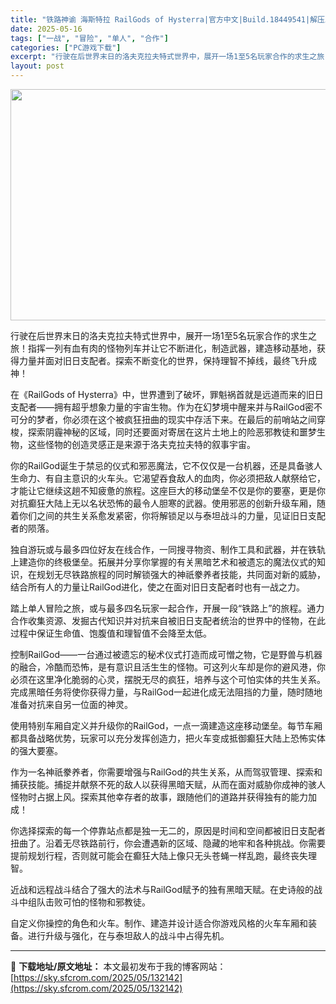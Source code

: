 ```yaml
---
title: "铁路神谕 海斯特拉 RailGods of Hysterra|官方中文|Build.18449541|解压即撸|"
date: 2025-05-16
tags: ["一战", "冒险", "单人", "合作"]
categories: ["PC游戏下载"]
excerpt: "行驶在后世界末日的洛夫克拉夫特式世界中，展开一场1至5名玩家合作的求生之旅！指挥一列有血有肉的怪物列车并让它不断进化，制造武器，建造移动基地，获得力量并面对旧日支配者。探索不断变化的世界，保持理智不掉线，最终飞升成神！ 在《RailGods of Hysterra》中，世界遭到了破坏，罪魁祸首就是远&hellip;"
layout: post
---
```


<img class="aligncenter size-full wp-image-132091" src="https://sky.sfcrom.com/wp-content/uploads/2025/05/2025051606190324.webp" alt="" width="660" height="370" />

行驶在后世界末日的洛夫克拉夫特式世界中，展开一场1至5名玩家合作的求生之旅！指挥一列有血有肉的怪物列车并让它不断进化，制造武器，建造移动基地，获得力量并面对旧日支配者。探索不断变化的世界，保持理智不掉线，最终飞升成神！

在《RailGods of Hysterra》中，世界遭到了破坏，罪魁祸首就是远道而来的旧日支配者——拥有超乎想象力量的宇宙生物。作为在幻梦境中醒来并与RailGod密不可分的梦者，你必须在这个被疯狂扭曲的现实中存活下来。在最后的前哨站之间穿梭，探索阴霾神秘的区域，同时还要面对寄居在这片土地上的险恶邪教徒和噩梦生物，这些怪物的创造灵感正是来源于洛夫克拉夫特的叙事宇宙。

你的RailGod诞生于禁忌的仪式和邪恶魔法，它不仅仅是一台机器，还是具备骇人生命力、有自主意识的火车头。它渴望吞食敌人的血肉，你必须把敌人献祭给它，才能让它继续这趟不知疲惫的旅程。这座巨大的移动堡垒不仅是你的要塞，更是你对抗癫狂大陆上无以名状恐怖的最令人胆寒的武器。使用邪恶的创新升级车厢，随着你们之间的共生关系愈发紧密，你将解锁足以与泰坦战斗的力量，见证旧日支配者的陨落。

独自游玩或与最多四位好友在线合作，一同搜寻物资、制作工具和武器，并在铁轨上建造你的终极堡垒。拓展并分享你掌握的有关黑暗艺术和被遗忘的魔法仪式的知识，在规划无尽铁路旅程的同时解锁强大的神祇豢养者技能，共同面对新的威胁，结合所有人的力量让RailGod进化，使之在面对旧日支配者时也有一战之力。

踏上单人冒险之旅，或与最多四名玩家一起合作，开展一段“铁路上”的旅程。通力合作收集资源、发掘古代知识并对抗来自被旧日支配者统治的世界中的怪物，在此过程中保证生命值、饱腹值和理智值不会降至太低。

控制RailGod——一台通过被遗忘的秘术仪式打造而成可憎之物，它是野兽与机器的融合，冷酷而恐怖，是有意识且活生生的怪物。可这列火车却是你的避风港，你必须在这里净化脆弱的心灵，摆脱无尽的疯狂，培养与这个可怕实体的共生关系。完成黑暗任务将使你获得力量，与RailGod一起进化成无法阻挡的力量，随时随地准备对抗来自另一位面的神灵。

使用特别车厢自定义并升级你的RailGod，一点一滴建造这座移动堡垒。每节车厢都具备战略优势，玩家可以充分发挥创造力，把火车变成抵御癫狂大陆上恐怖实体的强大要塞。

作为一名神祇豢养者，你需要增强与RailGod的共生关系，从而驾驭管理、探索和捕获技能。捕捉并献祭不死的敌人以获得黑暗天赋，从而在面对威胁你成神的骇人怪物时占据上风。探索其他幸存者的故事，跟随他们的道路并获得独有的能力加成！

你选择探索的每一个停靠站点都是独一无二的，原因是时间和空间都被旧日支配者扭曲了。沿着无尽铁路前行，你会遭遇新的区域、隐藏的地牢和各种挑战。你需要提前规划行程，否则就可能会在癫狂大陆上像只无头苍蝇一样乱跑，最终丧失理智。

近战和远程战斗结合了强大的法术与RailGod赋予的独有黑暗天赋。在史诗般的战斗中组队击败可怕的怪物和邪教徒。

自定义你操控的角色和火车。制作、建造并设计适合你游戏风格的火车车厢和装备。进行升级与强化，在与泰坦敌人的战斗中占得先机。

---
📖 **下载地址/原文地址：** 本文最初发布于我的博客网站：[https://sky.sfcrom.com/2025/05/132142](https://sky.sfcrom.com/2025/05/132142)
